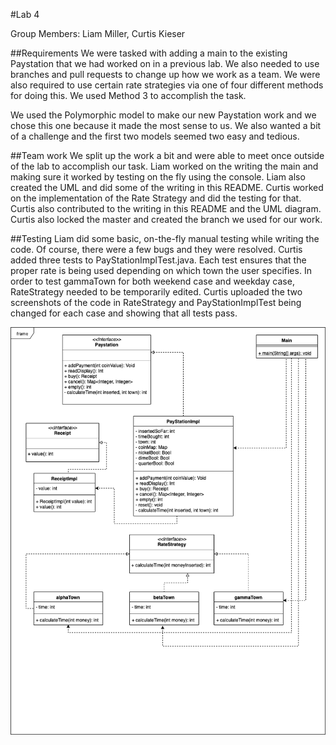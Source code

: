 #Lab 4

Group Members: Liam Miller, Curtis Kieser

##Requirements
We were tasked with adding a main to the existing Paystation that we had worked on in a previous lab. We also needed to use branches and pull requests to change up how we work as a team. We were also required to use certain rate strategies via one of four different methods for doing this. We used Method 3 to accomplish the task.

We used the Polymorphic model to make our new Paystation work and we chose this one because it made the most sense to us. We also wanted a bit of a challenge and the first two models seemed two easy and tedious. 

##Team work
We split up the work a bit and were able to meet once outside of the lab to accomplish our task. Liam worked on the writing the main and making sure it worked by testing on the fly using the console. Liam also created the UML and did some of the writing in this README. Curtis worked on the implementation of the Rate Strategy and did the testing for that. Curtis also contributed to the writing in this README and the UML diagram. Curtis also locked the master and created the branch we used for our work. 

##Testing
Liam did some basic, on-the-fly manual testing while writing the code. Of course, there were a few bugs and they were resolved. Curtis added three tests to PayStationImplTest.java. Each test ensures that the proper rate is being used depending on which town the user specifies. In order to test gammaTown for both weekend case and weekday case, RateStrategy needed to be temporarily edited. Curtis uploaded the two screenshots of the code in RateStrategy and PayStationImplTest being changed for each case and showing that all tests pass.


![UML Diagram](https://github.com/3296f19temple/paystationmain-02-miller-kieser-irish-pride/blob/add-feature/classUML.png)
